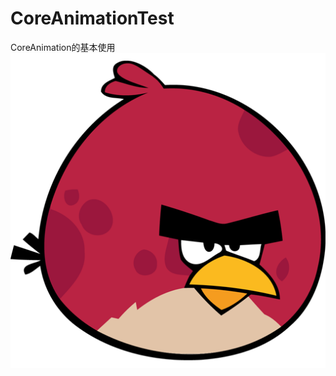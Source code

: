 # CoreAnimationTest
CoreAnimation的基本使用
![screenshot](https://github.com/xiaohuapunk/CoreAnimationTest/blob/master/CoreAnimation/CoreAnimation/Images.xcassets/bird.imageset/bird@2x.png?raw=true)
